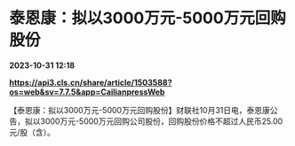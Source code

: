 # 泰恩康：拟以3000万元-5000万元回购股份

**2023-10-31 12:18**

**https://api3.cls.cn/share/article/1503588?os=web&sv=7.7.5&app=CailianpressWeb**

【泰恩康：拟以3000万元-5000万元回购股份】财联社10月31日电，泰恩康公告，拟以3000万元-5000万元回购公司股份，回购股份价格不超过人民币25.00元/股（含）。